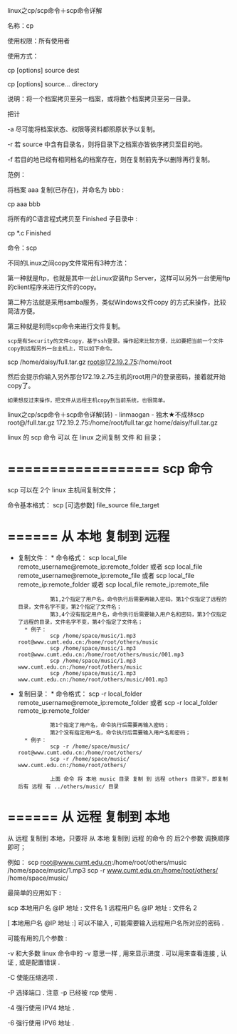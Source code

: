 linux之cp/scp命令＋scp命令详解  

 
名称：cp

使用权限：所有使用者

使用方式：

cp [options] source dest

cp [options] source... directory

说明：将一个档案拷贝至另一档案，或将数个档案拷贝至另一目录。

把计

-a 尽可能将档案状态、权限等资料都照原状予以复制。

-r 若 source 中含有目录名，则将目录下之档案亦皆依序拷贝至目的地。

-f 若目的地已经有相同档名的档案存在，则在复制前先予以删除再行复制。

范例：

将档案 aaa 复制(已存在)，并命名为 bbb :

cp aaa bbb

将所有的C语言程式拷贝至 Finished 子目录中 :

cp *.c Finished

命令：scp

不同的Linux之间copy文件常用有3种方法：

第一种就是ftp，也就是其中一台Linux安装ftp Server，这样可以另外一台使用ftp的client程序来进行文件的copy。

第二种方法就是采用samba服务，类似Windows文件copy 的方式来操作，比较简洁方便。

第三种就是利用scp命令来进行文件复制。

    scp是有Security的文件copy，基于ssh登录。操作起来比较方便，比如要把当前一个文件copy到远程另外一台主机上，可以如下命令。

scp /home/daisy/full.tar.gz root@172.19.2.75:/home/root

然后会提示你输入另外那台172.19.2.75主机的root用户的登录密码，接着就开始copy了。

    如果想反过来操作，把文件从远程主机copy到当前系统，也很简单。

linux之cp/scp命令＋scp命令详解(转) - linmaogan - 独木★不成林scp root@/full.tar.gz 172.19.2.75:/home/root/full.tar.gz home/daisy/full.tar.gz

linux 的 scp 命令 可以 在 linux 之间复制 文件 和 目录； 

================== 
scp 命令 
================== 
scp 可以在 2个 linux 主机间复制文件； 

命令基本格式： 
       scp [可选参数] file_source file_target 

====== 
从 本地 复制到 远程 
====== 
* 复制文件： 
        * 命令格式： 
                scp local_file remote_username@remote_ip:remote_folder 
                或者 
                scp local_file remote_username@remote_ip:remote_file 
                或者 
                scp local_file remote_ip:remote_folder 
                或者 
                scp local_file remote_ip:remote_file 

                第1,2个指定了用户名，命令执行后需要再输入密码，第1个仅指定了远程的目录，文件名字不变，第2个指定了文件名； 
                第3,4个没有指定用户名，命令执行后需要输入用户名和密码，第3个仅指定了远程的目录，文件名字不变，第4个指定了文件名； 
        * 例子： 
                scp /home/space/music/1.mp3 root@www.cumt.edu.cn:/home/root/others/music 
                scp /home/space/music/1.mp3 root@www.cumt.edu.cn:/home/root/others/music/001.mp3 
                scp /home/space/music/1.mp3 www.cumt.edu.cn:/home/root/others/music 
                scp /home/space/music/1.mp3 www.cumt.edu.cn:/home/root/others/music/001.mp3 

* 复制目录： 
        * 命令格式： 
                scp -r local_folder remote_username@remote_ip:remote_folder 
                或者 
                scp -r local_folder remote_ip:remote_folder 

                第1个指定了用户名，命令执行后需要再输入密码； 
                第2个没有指定用户名，命令执行后需要输入用户名和密码； 
        * 例子： 
                scp -r /home/space/music/ root@www.cumt.edu.cn:/home/root/others/ 
                scp -r /home/space/music/ www.cumt.edu.cn:/home/root/others/ 

                上面 命令 将 本地 music 目录 复制 到 远程 others 目录下，即复制后有 远程 有 ../others/music/ 目录 


====== 
从 远程 复制到 本地 
====== 
从 远程 复制到 本地，只要将 从 本地 复制到 远程 的命令 的 后2个参数 调换顺序 即可； 

例如： 
        scp root@www.cumt.edu.cn:/home/root/others/music /home/space/music/1.mp3 
        scp -r www.cumt.edu.cn:/home/root/others/ /home/space/music/

最简单的应用如下 : 

scp 本地用户名 @IP 地址 : 文件名 1 远程用户名 @IP 地址 : 文件名 2 

[ 本地用户名 @IP 地址 :] 可以不输入 , 可能需要输入远程用户名所对应的密码 . 

可能有用的几个参数 : 

-v 和大多数 linux 命令中的 -v 意思一样 , 用来显示进度 . 可以用来查看连接 , 认证 , 或是配置错误 . 

-C 使能压缩选项 . 

-P 选择端口 . 注意 -p 已经被 rcp 使用 . 

-4 强行使用 IPV4 地址 . 

-6 强行使用 IPV6 地址 .